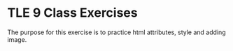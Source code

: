 # TLE 9 Class Exercises
The purpose for this exercise is to practice html attributes, style and adding image.

